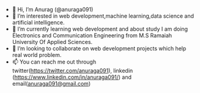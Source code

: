 - 👋 Hi, I’m Anurag (@anuraga091)
- 👀 I’m interested in web development,machine learning,data science and artificial intelligence.
- 🌱 I’m currently learning web development and about study I am doing Electronics and Communication Engineering from M.S Ramaiah University Of Applied Sciences.
- 💞️ I’m looking to collaborate on web development projects which help real world problem.
- 📫 You can reach me out through twitter(https://twitter.com/anuraga091), linkedin (https://www.linkedin.com/in/anuraga091/) and email(anuraga091@gmail.com)

<!---
anuraga091/anuraga091 is a ✨ special ✨ repository because its `README.md` (this file) appears on your GitHub profile.
You can click the Preview link to take a look at your changes.
--->
